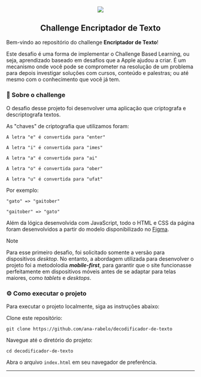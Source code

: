 <h5 align="center">
<img src="https://i.imgur.com/udmjDD4.png">
</h5>

<h2 align=center>Challenge Encriptador de Texto </h2>

Bem-vindo ao repositório do challenge **Encriptador de Texto**! 

Este desafio é uma forma de implementar o Challenge Based Learning, ou seja, aprendizado baseado em desafios que a Apple ajudou a criar. É um mecanismo onde você pode se comprometer na resolução de um problema para depois investigar soluções com cursos, conteúdo e palestras; ou até mesmo com o conhecimento que você já tem.

<h3>🐙 Sobre o challenge</h3>

O desafio desse projeto foi desenvolver uma aplicação que criptografa e descriptografa textos.

As "chaves" de criptografia que utilizamos foram:

```
A letra "e" é convertida para "enter"

A letra "i" é convertida para "imes"

A letra "a" é convertida para "ai"

A letra "o" é convertida para "ober"

A letra "u" é convertida para "ufat"
```

Por exemplo:

```
"gato" => "gaitober"

"gaitober" => "gato"
```

Além da lógica desenvolvida com JavaScript, todo o HTML e CSS da página foram desenvolvidos a partir do modelo disponibilizado no [Figma](https://www.figma.com/design/tvFEYhVfZTjdJ5P24RGV21/Alura-Challenge---Desafio-1---L%C3%B3gica?node-id=0-1&t=dobIEUbSvEV6KfHa-0).

> [!NOTE]
> Para esse primeiro desafio, foi solicitado somente a versão para dispositivos _desktop_. No entanto, a abordagem utilizada para desenvolver o projeto foi a metodolodia **_mobile-first_**, para garantir que o site funcionasse perfeitamente em dispositivos móveis antes de se adaptar para telas maiores, como _tablets_ e _desktops_.


<h3>⚙️ Como executar o projeto </h3>

Para executar o projeto localmente, siga as instruções abaixo:

Clone este repositório:

```
git clone https://github.com/ana-rabelo/decodificador-de-texto
```

Navegue até o diretório do projeto:
 
```
cd decodificador-de-texto
```

Abra o arquivo `index.html` em seu navegador de preferência.

------
